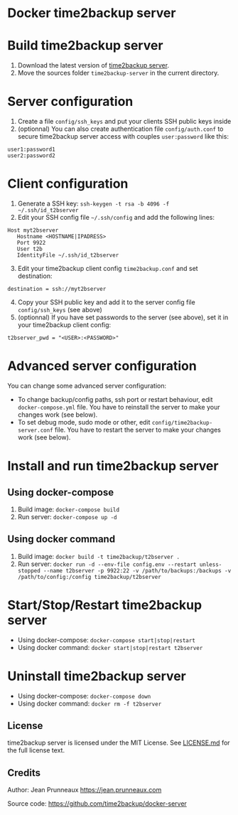 # Docker time2backup server

# Build time2backup server
1. Download the latest version of [time2backup server](https://github.com/time2backup/server/releases).
2. Move the sources folder `time2backup-server` in the current directory.

# Server configuration
1. Create a file `config/ssh_keys` and put your clients SSH public keys inside
2. (optionnal) You can also create authentication file `config/auth.conf` to secure time2backup server access with couples `user:password` like this:
```
user1:password1
user2:password2
```

# Client configuration
1. Generate a SSH key: `ssh-keygen -t rsa -b 4096 -f ~/.ssh/id_t2bserver`
2. Edit your SSH config file `~/.ssh/config` and add the following lines:
```
Host myt2bserver
   Hostname <HOSTNAME|IPADRESS>
   Port 9922
   User t2b
   IdentityFile ~/.ssh/id_t2bserver
```
3. Edit your time2backup client config `time2backup.conf` and set destination:
```
destination = ssh://myt2bserver
```
4. Copy your SSH public key and add it to the server config file `config/ssh_keys` (see above)
5. (optionnal) If you have set passwords to the server (see above), set it in your time2backup client config:
```
t2bserver_pwd = "<USER>:<PASSWORD>"
```

# Advanced server configuration
You can change some advanced server configuration:
- To change backup/config paths, ssh port or restart behaviour, edit `docker-compose.yml` file. You have to reinstall the server to make your changes work (see below).
- To set debug mode, sudo mode or other, edit `config/time2backup-server.conf` file. You have to restart the server to make your changes work (see below).

# Install and run time2backup server
## Using docker-compose
1. Build image: `docker-compose build`
2. Run server: `docker-compose up -d`

## Using docker command
1. Build image: `docker build -t time2backup/t2bserver .`
2. Run server: `docker run -d --env-file config.env --restart unless-stopped --name t2bserver -p 9922:22 -v /path/to/backups:/backups -v /path/to/config:/config time2backup/t2bserver`

# Start/Stop/Restart time2backup server
- Using docker-compose: `docker-compose start|stop|restart`
- Using docker command: `docker start|stop|restart t2bserver`

# Uninstall time2backup server
- Using docker-compose: `docker-compose down`
- Using docker command: `docker rm -f t2bserver`

## License
time2backup server is licensed under the MIT License. See [LICENSE.md](LICENSE.md) for the full license text.

## Credits
Author: Jean Prunneaux https://jean.prunneaux.com

Source code: https://github.com/time2backup/docker-server
